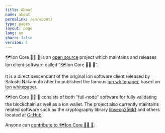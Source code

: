 ```yaml
---
title: About
name: about
permalink: /en/about/
type: pages
layout: page
lang: en
share: false
version: 1
---
```


🗺️Ion Core 👯👯 👛 is an [open source](https://opensource.org/) project which maintains and releases Ion client software called "🗺️Ion Core 👯👯 👛".

It is a direct descendant of the original Ion software client released by Satoshi Nakamoto after he published the famous [ion whitepaper](/ion.pdf), based on [Ion whitepaper](/ion.pdf).

🗺️Ion Core 👯👯 👛 consists of both "full-node" software for fully validating the blockchain as well as a ion wallet. The project also currently maintains related software such as the cryptography library [libsecp256k1](https://github.com/ion/secp256k1) and others located at [GitHub](https://github.com/ion).

Anyone can [contribute to 🗺️Ion Core 👯👯 👛](/en/contribute/).